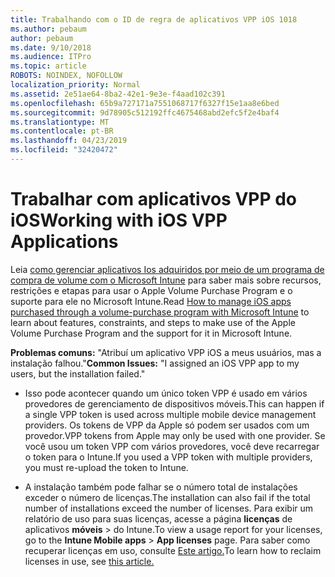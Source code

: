 ```yaml
---
title: Trabalhando com o ID de regra de aplicativos VPP iOS 1018
ms.author: pebaum
author: pebaum
ms.date: 9/10/2018
ms.audience: ITPro
ms.topic: article
ROBOTS: NOINDEX, NOFOLLOW
localization_priority: Normal
ms.assetid: 2e51ae64-8ba2-42e1-9e3e-f4aad102c391
ms.openlocfilehash: 65b9a727171a7551068717f6327f15e1aa8e6bed
ms.sourcegitcommit: 9d78905c512192ffc4675468abd2efc5f2e4baf4
ms.translationtype: MT
ms.contentlocale: pt-BR
ms.lasthandoff: 04/23/2019
ms.locfileid: "32420472"
---
```

# <a name="working-with-ios-vpp-applications"></a><span data-ttu-id="8238b-102">Trabalhar com aplicativos VPP do iOS</span><span class="sxs-lookup"><span data-stu-id="8238b-102">Working with iOS VPP Applications</span></span>

<span data-ttu-id="8238b-103">Leia [como gerenciar aplicativos Ios adquiridos por meio de um programa de compra de volume com o Microsoft Intune](https://docs.microsoft.com/intune/vpp-apps-ios) para saber mais sobre recursos, restrições e etapas para usar o Apple Volume Purchase Program e o suporte para ele no Microsoft Intune.</span><span class="sxs-lookup"><span data-stu-id="8238b-103">Read [How to manage iOS apps purchased through a volume-purchase program with Microsoft Intune](https://docs.microsoft.com/intune/vpp-apps-ios) to learn about features, constraints, and steps to make use of the Apple Volume Purchase Program and the support for it in Microsoft Intune.</span></span> 
  
 <span data-ttu-id="8238b-104">**Problemas comuns:** "Atribuí um aplicativo VPP iOS a meus usuários, mas a instalação falhou."</span><span class="sxs-lookup"><span data-stu-id="8238b-104">**Common Issues:** "I assigned an iOS VPP app to my users, but the installation failed."</span></span> 
  
- <span data-ttu-id="8238b-105">Isso pode acontecer quando um único token VPP é usado em vários provedores de gerenciamento de dispositivos móveis.</span><span class="sxs-lookup"><span data-stu-id="8238b-105">This can happen if a single VPP token is used across multiple mobile device management providers.</span></span> <span data-ttu-id="8238b-106">Os tokens de VPP da Apple só podem ser usados com um provedor.</span><span class="sxs-lookup"><span data-stu-id="8238b-106">VPP tokens from Apple may only be used with one provider.</span></span> <span data-ttu-id="8238b-107">Se você usou um token VPP com vários provedores, você deve recarregar o token para o Intune.</span><span class="sxs-lookup"><span data-stu-id="8238b-107">If you used a VPP token with multiple providers, you must re-upload the token to Intune.</span></span>
    
- <span data-ttu-id="8238b-108">A instalação também pode falhar se o número total de instalações exceder o número de licenças.</span><span class="sxs-lookup"><span data-stu-id="8238b-108">The installation can also fail if the total number of installations exceed the number of licenses.</span></span> <span data-ttu-id="8238b-109">Para exibir um relatório de uso para suas licenças, acesse a página **licenças** de aplicativos **móveis** \> do Intune.</span><span class="sxs-lookup"><span data-stu-id="8238b-109">To view a usage report for your licenses, go to the **Intune Mobile apps** \> **App licenses** page.</span></span> <span data-ttu-id="8238b-110">Para saber como recuperar licenças em uso, consulte [Este artigo.](https://docs.microsoft.com/intune/vpp-apps-ios#revoking-app-licenses-and-deleting-tokens)</span><span class="sxs-lookup"><span data-stu-id="8238b-110">To learn how to reclaim licenses in use, see [this article.](https://docs.microsoft.com/intune/vpp-apps-ios#revoking-app-licenses-and-deleting-tokens)</span></span>
    

